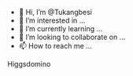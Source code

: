 - 👋 Hi, I’m @Tukangbesi
- 👀 I’m interested in ...
- 🌱 I’m currently learning ...
- 💞️ I’m looking to collaborate on ...
- 📫 How to reach me ...

<!---
Tukangbesi/Tukangbesi is a ✨ special ✨ repository because its `README.md` (this file) appears on your GitHub profile.
You can click the Preview link to take a look at your changes.
--->
Higgsdomino
